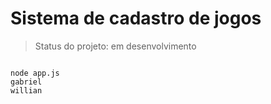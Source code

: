 # Sistema de cadastro de jogos

> Status do projeto: em desenvolvimento

```

node app.js
gabriel
willian

```

